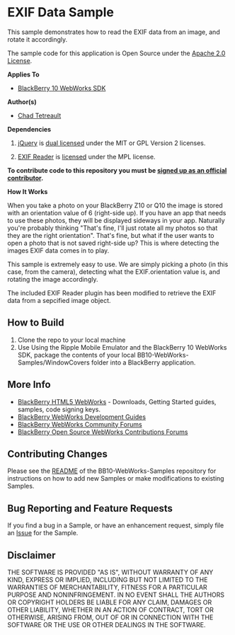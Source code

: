 ﻿# EXIF Data Sample

This sample demonstrates how to read the EXIF data from an image, and rotate it accordingly.

The sample code for this application is Open Source under the [Apache 2.0 License](http://www.apache.org/licenses/LICENSE-2.0.html).

**Applies To**

* [BlackBerry 10 WebWorks SDK](https://developer.blackberry.com/html5/download/sdk) 

**Author(s)** 

* [Chad Tetreault](http://www.twitter.com/chadtatro)

**Dependencies**

1. [jQuery](http://code.jquery.com/jquery-1.9.1.js) is [dual licensed](https://github.com/jquery/jquery/blob/master/MIT-LICENSE.txt) under the MIT or GPL Version 2 licenses.

2. [EXIF Reader](http://www.nihilogic.dk/labs/exifjquery/) is [licensed](http://www.nihilogic.dk/licenses/mpl-license.txt) under the MPL license.


**To contribute code to this repository you must be [signed up as an official contributor](http://blackberry.github.com/howToContribute.html).**

**How It Works**

When you take a photo on your BlackBerry Z10 or Q10 the image is stored with an orientation value of 6 (right-side up).  If you have an app that needs to use these photos, they will be displayed sideways in your app.  Naturally you're probably thinking "That's fine, I'll just rotate all my photos so that they are the right orientation".  That's fine, but what if the user wants to open a photo that is not saved right-side up?  This is where detecting the images EXIF data comes in to play.

This sample is extremely easy to use.  We are simply picking a photo (in this case, from the camera), detecting what the EXIF.orientation value is, and rotating the image accordingly.

The included EXIF Reader plugin has been modified to retrieve the EXIF data from a sepcified image object.

## How to Build

1. Clone the repo to your local machine
2. Use Using the Ripple Mobile Emulator and the BlackBerry 10 WebWorks SDK, package the contents of your local BB10-WebWorks-Samples/WindowCovers folder into a BlackBerry application.

## More Info

* [BlackBerry HTML5 WebWorks](https://bdsc.webapps.blackberry.com/html5/) - Downloads, Getting Started guides, samples, code signing keys.
* [BlackBerry WebWorks Development Guides](https://bdsc.webapps.blackberry.com/html5/documentation)
* [BlackBerry WebWorks Community Forums](http://supportforums.blackberry.com/t5/Web-and-WebWorks-Development/bd-p/browser_dev)
* [BlackBerry Open Source WebWorks Contributions Forums](http://supportforums.blackberry.com/t5/BlackBerry-WebWorks/bd-p/ww_con)

## Contributing Changes

Please see the [README](https://github.com/blackberry/BB10-WebWorks-Samples) of the BB10-WebWorks-Samples repository for instructions on how to add new Samples or make modifications to existing Samples.

## Bug Reporting and Feature Requests

If you find a bug in a Sample, or have an enhancement request, simply file an [Issue](https://github.com/blackberry/BB10-WebWorks-Samples/issues) for the Sample.

## Disclaimer

THE SOFTWARE IS PROVIDED "AS IS", WITHOUT WARRANTY OF ANY KIND, EXPRESS OR IMPLIED, INCLUDING BUT NOT LIMITED TO THE WARRANTIES OF MERCHANTABILITY, FITNESS FOR A PARTICULAR PURPOSE AND NONINFRINGEMENT. IN NO EVENT SHALL THE AUTHORS OR COPYRIGHT HOLDERS BE LIABLE FOR ANY CLAIM, DAMAGES OR OTHER LIABILITY, WHETHER IN AN ACTION OF CONTRACT, TORT OR OTHERWISE, ARISING FROM, OUT OF OR IN CONNECTION WITH THE SOFTWARE OR THE USE OR OTHER DEALINGS IN THE SOFTWARE.